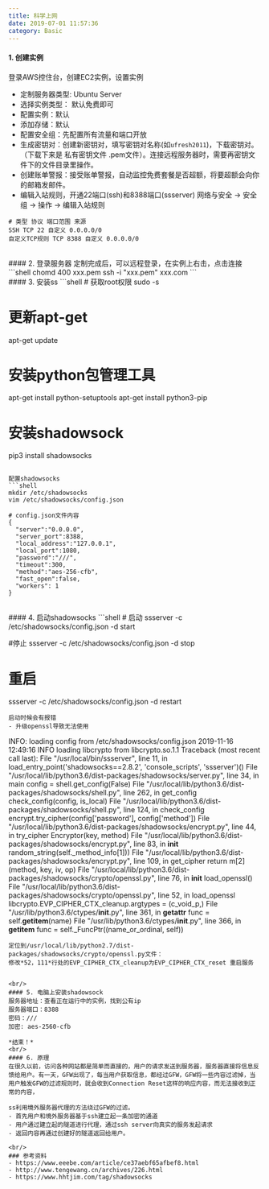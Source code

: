 ```yaml
---
title: 科学上网
date: 2019-07-01 11:57:36
category: Basic
---
```

#### 1. 创建实例
登录AWS控住台，创建EC2实例，设置实例
- 定制服务器类型: Ubuntu Server
- 选择实例类型： 默认免费即可
- 配置实例：默认
- 添加存储：默认
- 配置安全组：先配置所有流量和端口开放
- 生成密钥对：创建新密钥对，填写密钥对名称(如`ufresh2011`)，下载密钥对。（下载下来是 私有密钥文件 .pem文件）。连接远程服务器时，需要再密钥文件下的文件目录里操作。
- 创建账单警报：接受账单警报，自动监控免费套餐是否超额，将要超额会向你的邮箱发邮件。
- 编辑入站规则，开通22端口(ssh)和8388端口(ssserver)
网络与安全 -> 安全组 -> 操作 -> 编辑入站规则
```shell
# 类型 协议 端口范围 来源
SSH TCP 22 自定义 0.0.0.0/0
自定义TCP规则 TCP 8388 自定义 0.0.0.0/0
```

<br/>
#### 2. 登录服务器
定制完成后，可以远程登录，在实例上右击，点击连接
```shell
chomd 400 xxx.pem
ssh -i "xxx.pem" xxx.com
```

<br/>
#### 3. 安装ss
```shell
# 获取root权限
sudo -s

# 更新apt-get
apt-get update

# 安装python包管理工具
apt-get install python-setuptools
apt-get install python3-pip

# 安装shadowsock 
pip3 install shadowsocks
```

配置shadowsocks
```shell
mkdir /etc/shadowsocks
vim /etc/shadowsocks/config.json

# config.json文件内容
{
  "server":"0.0.0.0",
  "server_port":8388,
  "local_address":"127.0.0.1",
  "local_port":1080,
  "password":"///",
  "timeout":300,
  "method":"aes-256-cfb",
  "fast_open":false,
  "workers": 1
}
```

<br/>
#### 4. 启动shadowsocks
```shell
# 启动
ssserver -c /etc/shadowsocks/config.json -d start 

#停止
ssserver -c /etc/shadowsocks/config.json -d stop 

# 重启
ssserver -c /etc/shadowsocks/config.json -d restart
```
启动时候会有报错
- 升级openssl导致无法使用
```
INFO: loading config from /etc/shadowsocks/config.json
2019-11-16 12:49:16 INFO     loading libcrypto from libcrypto.so.1.1
Traceback (most recent call last):
  File "/usr/local/bin/ssserver", line 11, in <module>
    load_entry_point('shadowsocks==2.8.2', 'console_scripts', 'ssserver')()
  File "/usr/local/lib/python3.6/dist-packages/shadowsocks/server.py", line 34, in main
    config = shell.get_config(False)
  File "/usr/local/lib/python3.6/dist-packages/shadowsocks/shell.py", line 262, in get_config
    check_config(config, is_local)
  File "/usr/local/lib/python3.6/dist-packages/shadowsocks/shell.py", line 124, in check_config
    encrypt.try_cipher(config['password'], config['method'])
  File "/usr/local/lib/python3.6/dist-packages/shadowsocks/encrypt.py", line 44, in try_cipher
    Encryptor(key, method)
  File "/usr/local/lib/python3.6/dist-packages/shadowsocks/encrypt.py", line 83, in __init__
    random_string(self._method_info[1]))
  File "/usr/local/lib/python3.6/dist-packages/shadowsocks/encrypt.py", line 109, in get_cipher
    return m[2](method, key, iv, op)
  File "/usr/local/lib/python3.6/dist-packages/shadowsocks/crypto/openssl.py", line 76, in __init__
    load_openssl()
  File "/usr/local/lib/python3.6/dist-packages/shadowsocks/crypto/openssl.py", line 52, in load_openssl
    libcrypto.EVP_CIPHER_CTX_cleanup.argtypes = (c_void_p,)
  File "/usr/lib/python3.6/ctypes/__init__.py", line 361, in __getattr__
    func = self.__getitem__(name)
  File "/usr/lib/python3.6/ctypes/__init__.py", line 366, in __getitem__
    func = self._FuncPtr((name_or_ordinal, self))

```
定位到/usr/local/lib/python2.7/dist-packages/shadowsocks/crypto/openssl.py文件：
修改*52，111*行处的EVP_CIPHER_CTX_cleanup为EVP_CIPHER_CTX_reset 重启服务


<br/>
#### 5. 电脑上安装shadowsock
服务器地址：查看正在运行中的实例，找到公有ip
服务器端口：8388
密码：///
加密: aes-2560-cfb

*结束！*
<br/>
#### 6. 原理
在很久以前，访问各种网站都是简单而直接的，用户的请求发送到服务器，服务器直接将信息反馈给用户。有一天，GFW出现了，每当用户获取信息，都经过GFW，GFW将一些内容过滤掉，当用户触发GFW的过滤规则时，就会收到Connection Reset这样的响应内容，而无法接收到正常的内容，

ss利用境外服务器代理的方法绕过GFW的过滤。
- 首先用户和境外服务器基于ssh建立起一条加密的通道
- 用户通过建立起的隧道进行代理，通过ssh server向真实的服务发起请求
- 返回内容再通过创建好的隧道返回给用户。

<br/>
### 参考资料
- https://www.eeebe.com/article/ce37aebf65afbef8.html
- http://www.tengewang.cn/archives/226.html
- https://www.hhtjim.com/tag/shadowsocks